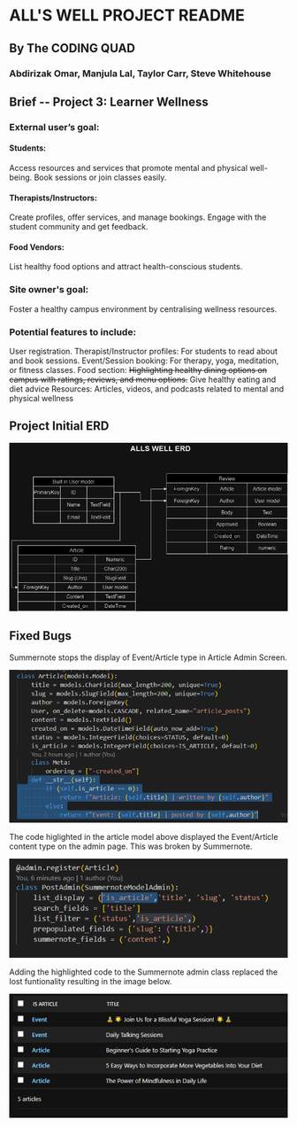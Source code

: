 # ALL'S WELL PROJECT README
## By The CODING QUAD
### Abdirizak Omar, Manjula Lal, Taylor Carr, Steve Whitehouse

## Brief -- Project  3: Learner Wellness

### External user’s goal:
#### Students: 
Access resources and services that promote mental and physical well-being. Book sessions or join classes easily.
#### Therapists/Instructors: 
Create profiles, offer services, and manage bookings. Engage with the student community and get feedback.
#### Food Vendors: 
List healthy food options and attract health-conscious students.
### Site owner's goal:
Foster a healthy campus environment by centralising wellness resources.
### Potential features to include:
User registration.
Therapist/Instructor profiles: For students to read about and book sessions.
Event/Session booking: For therapy, yoga, meditation, or fitness classes.
Food section: ~~Highlighting healthy dining options on campus with ratings, reviews, and menu options.~~
Give healthy eating and diet advice
Resources: Articles, videos, and podcasts related to mental and physical wellness

## Project Initial ERD 

![Project ERD](/assets/images/readme/alls_well_erd.png)




## Fixed Bugs

Summernote stops the display of Event/Article type in Article Admin Screen.

![Old Code](/assets/images/readme/old_code.png)

The code higlighted in the article model above displayed the Event/Article content type on the admin page. This was broken by Summernote.

![New Code](/assets/images/readme/new_code.png)

Adding the highlighted code to the Summernote admin class replaced the lost funtionality resulting in the image below.

![Fixed display](/assets/images/readme/fixed_type_display.png)
